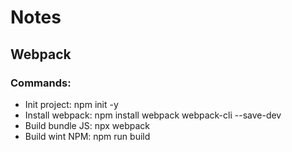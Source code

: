 # Notes

## Webpack

### Commands:

- Init project: npm init -y
- Install webpack: npm install webpack webpack-cli --save-dev
- Build bundle JS: npx webpack
- Build wint NPM: npm run build